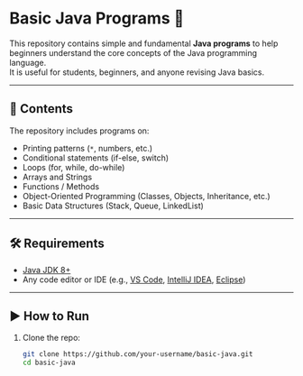 # Basic Java Programs 🚀

This repository contains simple and fundamental **Java programs** to help beginners understand the core concepts of the Java programming language.  
It is useful for students, beginners, and anyone revising Java basics.

---

## 📌 Contents
The repository includes programs on:
- Printing patterns (`*`, numbers, etc.)
- Conditional statements (if-else, switch)
- Loops (for, while, do-while)
- Arrays and Strings
- Functions / Methods
- Object-Oriented Programming (Classes, Objects, Inheritance, etc.)
- Basic Data Structures (Stack, Queue, LinkedList)

---

## 🛠 Requirements
- [Java JDK 8+](https://www.oracle.com/java/technologies/javase-downloads.html)  
- Any code editor or IDE (e.g., [VS Code](https://code.visualstudio.com/), [IntelliJ IDEA](https://www.jetbrains.com/idea/), [Eclipse](https://www.eclipse.org/))

---

## ▶️ How to Run
1. Clone the repo:
   ```bash
   git clone https://github.com/your-username/basic-java.git
   cd basic-java
